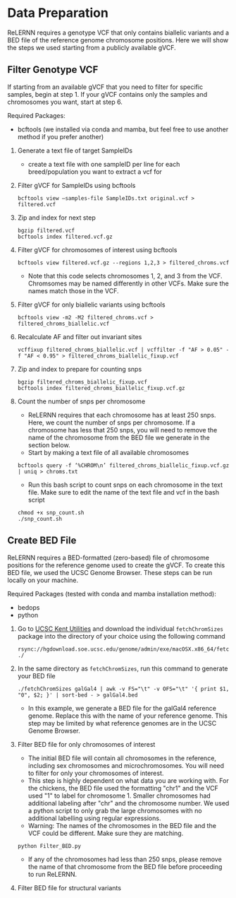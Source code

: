 # Data Preparation
ReLERNN requires a genotype VCF that only contains biallelic variants and a BED file of the reference genome chromosome positions. Here we will show the steps we used starting from a publicly available gVCF. 

## Filter Genotype VCF
If starting from an available gVCF that you need to filter for specific samples, begin at step 1. If your gVCF contains only the samples and chromosomes you want, start at step 6. 

Required Packages:
   * bcftools (we installed via conda and mamba, but feel free to use another method if you prefer another)

1. Generate a text file of target SampleIDs
   * create a text file with one sampleID per line for each breed/population you want to extract a vcf for
   
3. Filter gVCF for SampleIDs using bcftools
    ```
    bcftools view –samples-file SampleIDs.txt original.vcf > filtered.vcf
    ```
4. Zip and index for next step
   ```
   bgzip filtered.vcf
   bcftools index filtered.vcf.gz
   ```
5. Filter gVCF for chromosomes of interest using bcftools
    ```
    bcftools view filtered.vcf.gz --regions 1,2,3 > filtered_chroms.vcf
    ```
    * Note that this code selects chromosomes 1, 2, and 3 from the VCF. Chromsomes may be named differently in other VCFs. Make sure the names match those in the VCF. 

6. Filter gVCF for only biallelic variants using bcftools
    ```
    bcftools view -m2 -M2 filtered_chroms.vcf > filtered_chroms_biallelic.vcf
    ```
7. Recalculate AF and filter out invariant sites
   ```
   vcffixup filtered_chroms_biallelic.vcf | vcffilter -f "AF > 0.05" -f "AF < 0.95" > filtered_chroms_biallelic_fixup.vcf
   ```
8. Zip and index to prepare for counting snps
   ```
   bgzip filtered_chroms_biallelic_fixup.vcf
   bcftools index filtered_chroms_biallelic_fixup.vcf.gz
   ```
9. Count the number of snps per chromosome
   * ReLERNN requires that each chromosome has at least 250 snps. Here, we count the number of snps per chromosome. If a chromosome has less that 250 snps, you will need to remove the name of the chromosome from the BED file we generate in the section below.
   * Start by making a text file of all available chromosomes
   ```
   bcftools query -f ‘%CHROM\n’ filtered_chroms_biallelic_fixup.vcf.gz | uniq > chroms.txt
   ```
   * Run this bash script to count snps on each chromosome in the text file. Make sure to edit the name of the text file and vcf in the bash script
   ```
   chmod +x snp_count.sh
   ./snp_count.sh
   ```
    

## Create BED File
ReLERNN requires a BED-formatted (zero-based) file of chromosome positions for the reference genome used to create the gVCF. To create this BED file, we used the UCSC Genome Browser. These steps can be run locally on your machine. 

Required Packages (tested with conda and mamba installation method):
   * bedops
   * python

1. Go to [UCSC Kent Utilities](http://hgdownload.soe.ucsc.edu/admin/exe/) and download the individual `fetchChromSizes` package into the directory of your choice using the following command
    ```
    rsync://hgdownload.soe.ucsc.edu/genome/admin/exe/macOSX.x86_64/fetchChromSizes ./
    ```
2. In the same directory as `fetchChromSizes`, run this command to generate your BED file
    ```
    ./fetchChromSizes galGal4 | awk -v FS="\t" -v OFS="\t" '{ print $1, "0", $2; }' | sort-bed - > galGal4.bed
    ```
    * In this example, we generate a BED file for the galGal4 reference genome. Replace this with the name of your reference genome. This step may be limited by what reference genomes are in the UCSC Genome Browser.
   
3. Filter BED file for only chromosomes of interest
   * The initial BED file will contain all chromosomes in the reference, including sex chromosomes and microchromosomes. You will need to filter for only your chromosomes of interest.
   * This step is highly dependent on what data you are working with. For the chickens, the BED file used the formatting "chr1" and the VCF used "1" to label for chromosome 1. Smaller chromosomes had additional labeling after "chr" and the chromosome number. We used a python script to only grab the large chromosomes with no additional labelling using regular expressions.
   * Warning: The names of the chromosomes in the BED file and the VCF could be different. Make sure they are matching.
   ```
   python Filter_BED.py
   ```
   * If any of the chromosomes had less than 250 snps, please remove the name of that chromosome from the BED file before proceeding to run ReLERNN.
  
4. Filter BED file for structural variants

   
